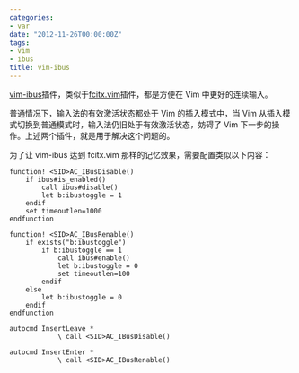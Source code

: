 ```yaml
---
categories:
- var
date: "2012-11-26T00:00:00Z"
tags:
- vim
- ibus
title: vim-ibus
---
```


[vim-ibus][1]插件，类似于[fcitx.vim][2]插件，都是方便在 Vim 中更好的连续输入。

普通情况下，输入法的有效激活状态都处于 Vim 的插入模式中，当 Vim 从插入模式切换到普通模式时，输入法仍旧处于有效激活状态，妨碍了 Vim 下一步的操作。上述两个插件，就是用于解决这个问题的。

为了让 vim-ibus 达到 fcitx.vim 那样的记忆效果，需要配置类似以下内容：

```vim
function! <SID>AC_IBusDisable()
    if ibus#is_enabled()
        call ibus#disable()
        let b:ibustoggle = 1
    endif
    set timeoutlen=1000
endfunction

function! <SID>AC_IBusRenable()
    if exists("b:ibustoggle")
        if b:ibustoggle == 1
            call ibus#enable()
            let b:ibustoggle = 0
            set timeoutlen=100
        endif
    else
        let b:ibustoggle = 0
    endif
endfunction

autocmd InsertLeave *
            \ call <SID>AC_IBusDisable()

autocmd InsertEnter *
            \ call <SID>AC_IBusRenable()
```

[1]: https://github.com/bouzuya/vim-ibus
[2]: https://github.com/vim-scripts/fcitx.vim

